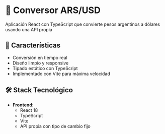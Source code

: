 # 💱 Conversor ARS/USD

Aplicación React con TypeScript que convierte pesos argentinos a dólares usando una API propia

## 🚀 Características
- Conversión en tiempo real
- Diseño limpio y responsive
- Tipado estático con TypeScript
- Implementado con Vite para máxima velocidad

## 🛠️ Stack Tecnológico
- **Frontend**:
  - React 18
  - TypeScript
  - Vite
  - API propia con tipo de cambio fijo

